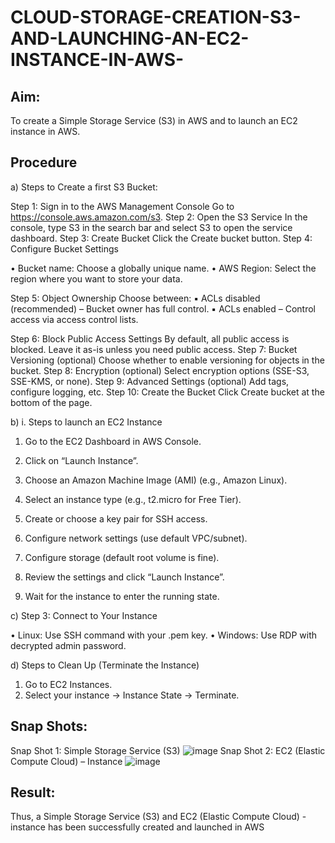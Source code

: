 
# CLOUD-STORAGE-CREATION-S3-AND-LAUNCHING-AN-EC2-INSTANCE-IN-AWS-
## Aim:
To create a Simple Storage Service (S3) in AWS and to launch an EC2
instance in AWS.
## Procedure
a) Steps to Create a first S3 Bucket:

Step 1: Sign in to the AWS Management Console
Go to https://console.aws.amazon.com/s3.
Step 2: Open the S3 Service
In the console, type S3 in the search bar and select S3 to open the service
dashboard.
Step 3: Create Bucket
Click the Create bucket button.
Step 4: Configure Bucket Settings

• Bucket name: Choose a globally unique name.
• AWS Region: Select the region where you want to store your data.

Step 5: Object Ownership
Choose between:
▪ ACLs disabled (recommended) – Bucket owner has full control.
▪ ACLs enabled – Control access via access control lists.

Step 6: Block Public Access Settings
By default, all public access is blocked. Leave it as-is unless you need
public access.
Step 7: Bucket Versioning (optional)
Choose whether to enable versioning for objects in the bucket.
Step 8: Encryption (optional)
Select encryption options (SSE-S3, SSE-KMS, or none).
Step 9: Advanced Settings (optional)
Add tags, configure logging, etc.
Step 10: Create the Bucket
Click Create bucket at the bottom of the page.

b) i. Steps to launch an EC2 Instance

1. Go to the EC2 Dashboard in AWS Console.
2. Click on “Launch Instance”.
3. Choose an Amazon Machine Image (AMI) (e.g., Amazon Linux).
4. Select an instance type (e.g., t2.micro for Free Tier).



5. Create or choose a key pair for SSH access.
6. Configure network settings (use default VPC/subnet).
7. Configure storage (default root volume is fine).
8. Review the settings and click “Launch Instance”.
9. Wait for the instance to enter the running state.

c) Step 3: Connect to Your Instance

• Linux: Use SSH command with your .pem key.
• Windows: Use RDP with decrypted admin password.

d) Steps to Clean Up (Terminate the Instance)

1. Go to EC2 Instances.
2. Select your instance → Instance State → Terminate.

## Snap Shots:

Snap Shot 1: Simple Storage Service (S3)
![image](https://github.com/user-attachments/assets/c431f287-b127-4f54-83ab-706f8ee10300)
Snap Shot 2: EC2 (Elastic Compute Cloud) – Instance
![image](https://github.com/user-attachments/assets/66f22dd1-9089-41c1-932a-c8f25dfed325)

## Result:
Thus, a Simple Storage Service (S3) and EC2 (Elastic Compute Cloud) - instance
has been successfully created and launched in AWS
